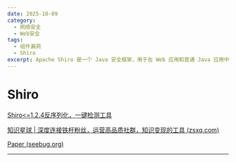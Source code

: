 ```yaml
---
date: 2025-10-09
category:
  - 网络安全
  - Web安全
tags:
  - 组件漏洞
  - Shiro
excerpt: Apache Shiro 是一个 Java 安全框架，用于在 Web 应用和普通 Java 应用中处理认证、授权、加密和会话管理等安全相关的功能。它的目标是让安全功能的实现变得简单、直观和强大。
---
```


# Shiro

[Shiro<=1.2.4反序列化，一键检测工具](https://github.com/sv3nbeast/ShiroScan)

[知识星球 | 深度连接铁杆粉丝，运营高品质社群，知识变现的工具 (zsxq.com)](https://wx.zsxq.com/dweb2/index/search/Shiro)

[Paper (seebug.org)](https://paper.seebug.org/?keyword=Shiro)

---

